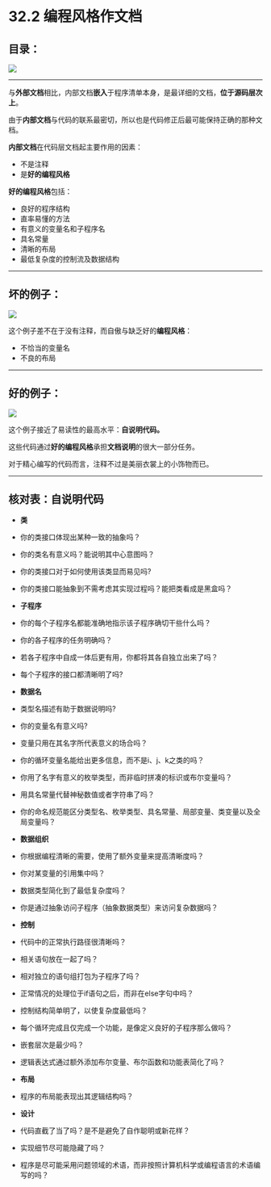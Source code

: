 # 32.2 编程风格作文档

## 目录：

![](https://ws4.sinaimg.cn/large/006tKfTcgy1fho5j7yegfj30dg08mjrx.jpg)


---

与**外部文档**相比，内部文档**嵌入**于程序清单本身，是最详细的文档，**位于源码层次上**。

由于**内部文档**与代码的联系最密切，所以也是代码修正后最可能保持正确的那种文档。

**内部文档**在代码层文档起主要作用的因素：

- 不是注释
- 是**好的编程风格**

**好的编程风格**包括：

- 良好的程序结构
- 直率易懂的方法
- 有意义的变量名和子程序名
- 具名常量
- 清晰的布局
- 最低复杂度的控制流及数据结构

---

## 坏的例子：
![](https://ws2.sinaimg.cn/large/006tKfTcgy1fho527dfw3j30og0c8jur.jpg)

这个例子差不在于没有注释，而自傲与缺乏好的**编程风格**：

- 不恰当的变量名
- 不良的布局


---


## 好的例子：

![](https://ws3.sinaimg.cn/large/006tKfTcgy1fho53hw68qj30qw0d0dk1.jpg)

这个例子接近了易读性的最高水平：**自说明代码。**

这些代码通过**好的编程风格**承担**文档说明**的很大一部分任务。

对于精心编写的代码而言，注释不过是美丽衣裳上的小饰物而已。


---

## 核对表：自说明代码

- **类**
 - 你的类接口体现出某种一致的抽象吗？
 - 你的类名有意义吗？能说明其中心意图吗？
 - 你的类接口对于如何使用该类显而易见吗?
 - 你的类接口能抽象到不需考虑其实现过程吗？能把类看成是黑盒吗？

- **子程序**
 - 你的每个子程序名都能准确地指示该子程序确切干些什么吗？
 - 你的各子程序的任务明确吗？
 - 若各子程序中自成一体后更有用，你都将其各自独立出来了吗？
 - 每个子程序的接口都清晰明了吗?

- **数据名**
 - 类型名描述有助于数据说明吗?
 - 你的变量名有意义吗?
 - 变量只用在其名字所代表意义的场合吗？
 - 你的循环变量名能给出更多信息，而不是i、j、k之类的吗？
 - 你用了名字有意义的枚举类型，而非临时拼凑的标识或布尔变量吗？
 - 用具名常量代替神秘数值或者字符串了吗？
 - 你的命名规范能区分类型名、枚举类型、具名常量、局部变量、类变量以及全局变量吗？

 
- **数据组织**
 - 你根据编程清晰的需要，使用了额外变量来提高清晰度吗？
 - 你对某变量的引用集中吗？
 - 数据类型简化到了最低复杂度吗？
 - 你是通过抽象访问子程序（抽象数据类型）来访问复杂数据吗？

- **控制**        
 - 代码中的正常执行路径很清晰吗？
 - 相关语句放在一起了吗？
 - 相对独立的语句组打包为子程序了吗？
 - 正常情况的处理位于if语句之后，而非在else字句中吗？
 - 控制结构简单明了，以使复杂度最低吗？
 - 每个循环完成且仅完成一个功能，是像定义良好的子程序那么做吗？
 - 嵌套层次是最少吗？
 - 逻辑表达式通过额外添加布尔变量、布尔函数和功能表简化了吗？

- **布局** 
 - 程序的布局能表现出其逻辑结构吗？

- **设计**
 - 代码直截了当了吗？是不是避免了自作聪明或新花样？
 - 实现细节尽可能隐藏了吗？
 - 程序是尽可能采用问题领域的术语，而非按照计算机科学或编程语言的术语编写的吗？

 
   




